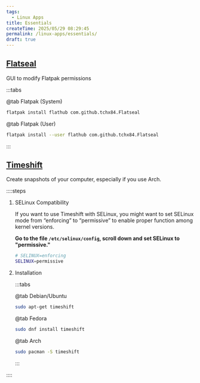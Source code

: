 ```yaml
---
tags:
  - Linux Apps
title: Essentials
createTime: 2025/05/29 08:29:45
permalink: /linux-apps/essentials/
draft: true
---
```


<!-- <sub>Go back to [Linux Apps Library](README.md)</sub> -->

## [Flatseal](https://flathub.org/apps/com.github.tchx84.Flatseal)

GUI to modify Flatpak permissions

:::tabs

@tab Flatpak (System)

```bash
flatpak install flathub com.github.tchx84.Flatseal
```

@tab Flatpak (User)

```bash
flatpak install --user flathub com.github.tchx84.Flatseal
```

:::

## [Timeshift](https://github.com/linuxmint/timeshift)

Create snapshots of your computer, especially if you use Arch.

::::steps

1. SELinux Compatibility

   If you want to use Timeshift with SELinux, you might want to set SELinux mode from “enforcing” to “permissive” to enable proper function among kernel versions.

   **Go to the file `/etc/selinux/config`, scroll down and set SELinux to "permissive."**

   ```bash
   # SELINUX=enforcing
   SELINUX=permissive
   ```

2. Installation

   :::tabs

   @tab Debian/Ubuntu

   ```bash
   sudo apt-get timeshift
   ```

   @tab Fedora

   ```bash
   sudo dnf install timeshift
   ```

   @tab Arch

   ```bash
   sudo pacman -S timeshift
   ```

   :::

::::
